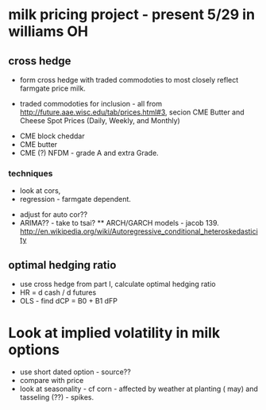 # milk pricing project - present 5/29 in williams OH

## cross hedge
- form cross hedge with traded commodoties to most closely reflect farmgate price milk.

- traded commodoties for inclusion - all from http://future.aae.wisc.edu/tab/prices.html#3, secion CME Butter and Cheese Spot Prices (Daily, Weekly, and Monthly)
* CME block cheddar
* CME butter
* CME (?) NFDM - grade A and extra Grade.

### techniques
- look at cors,
- regression - farmgate dependent.
* adjust for auto cor??
* ARIMA?? - take to tsai?
** ARCH/GARCH models - jacob 139. http://en.wikipedia.org/wiki/Autoregressive_conditional_heteroskedasticity

## optimal hedging ratio
- use cross hedge from part I, calculate optimal hedging ratio
- HR = d cash / d futures
- OLS - find dCP = B0 + B1 dFP

# Look at implied volatility in milk options
- use short dated option - source??
- compare with price
- look at seasonality - cf corn - affected by weather at planting ( may) and tasseling (??) - spikes.



